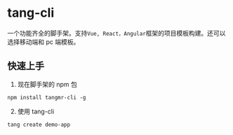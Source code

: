 

# tang-cli

一个功能齐全的脚手架。支持`Vue, React，Angular`框架的项目模板构建。还可以选择移动端和 pc 端模板。

## 快速上手

1. 现在脚手架的 npm 包

```hash
npm install tangmr-cli -g
```

2. 使用 tang-cli

```hash
tang create demo-app
```

